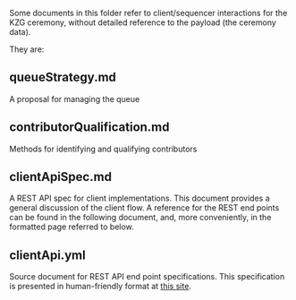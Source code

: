 Some documents in this folder refer to client/sequencer interactions for the KZG ceremony, without detailed reference to the payload (the ceremony data). 

They are:
## queueStrategy.md
A proposal for managing the queue

## contributorQualification.md
Methods for identifying and qualifying contributors

## clientApiSpec.md
A REST API spec for client implementations. This document
provides a general discussion of the client flow. A reference for the REST end points can be found in the following
document, and, more conveniently, in the formatted page referred to below.

## clientApi.yml
Source document for REST API end point specifications. This specification is presented in human-friendly format 
at [this site](https://hub.apitree.com/stonebell/KZG-MPC-participant/).
